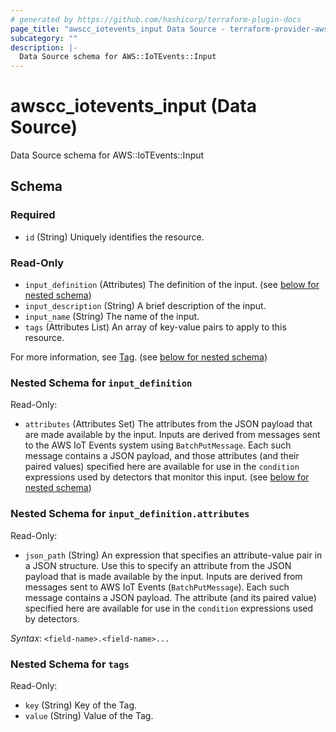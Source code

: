 ```yaml
---
# generated by https://github.com/hashicorp/terraform-plugin-docs
page_title: "awscc_iotevents_input Data Source - terraform-provider-awscc"
subcategory: ""
description: |-
  Data Source schema for AWS::IoTEvents::Input
---
```


# awscc_iotevents_input (Data Source)

Data Source schema for AWS::IoTEvents::Input



<!-- schema generated by tfplugindocs -->
## Schema

### Required

- `id` (String) Uniquely identifies the resource.

### Read-Only

- `input_definition` (Attributes) The definition of the input. (see [below for nested schema](#nestedatt--input_definition))
- `input_description` (String) A brief description of the input.
- `input_name` (String) The name of the input.
- `tags` (Attributes List) An array of key-value pairs to apply to this resource.

For more information, see [Tag](https://docs.aws.amazon.com/AWSCloudFormation/latest/UserGuide/aws-properties-resource-tags.html). (see [below for nested schema](#nestedatt--tags))

<a id="nestedatt--input_definition"></a>
### Nested Schema for `input_definition`

Read-Only:

- `attributes` (Attributes Set) The attributes from the JSON payload that are made available by the input. Inputs are derived from messages sent to the AWS IoT Events system using `BatchPutMessage`. Each such message contains a JSON payload, and those attributes (and their paired values) specified here are available for use in the `condition` expressions used by detectors that monitor this input. (see [below for nested schema](#nestedatt--input_definition--attributes))

<a id="nestedatt--input_definition--attributes"></a>
### Nested Schema for `input_definition.attributes`

Read-Only:

- `json_path` (String) An expression that specifies an attribute-value pair in a JSON structure. Use this to specify an attribute from the JSON payload that is made available by the input. Inputs are derived from messages sent to AWS IoT Events (`BatchPutMessage`). Each such message contains a JSON payload. The attribute (and its paired value) specified here are available for use in the `condition` expressions used by detectors.

_Syntax_: `<field-name>.<field-name>...`



<a id="nestedatt--tags"></a>
### Nested Schema for `tags`

Read-Only:

- `key` (String) Key of the Tag.
- `value` (String) Value of the Tag.


